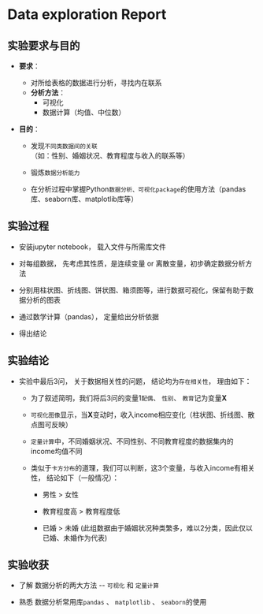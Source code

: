 # Data exploration Report

## 实验要求与目的

- **要求**：
  - 对所给表格的数据进行分析，寻找内在联系
  - **分析方法**：
    - 可视化
    - 数据计算（均值、中位数）

- **目的**：
  - 发现`不同类数据间的关联`（如：性别、婚姻状况、教育程度与收入的联系等）
  
  - 锻炼`数据分析能力`

  - 在分析过程中掌握Python`数据分析、可视化package`的使用方法（pandas库、seaborn库、matplotlib库等）

## 实验过程

- 安装jupyter notebook， 载入文件与所需库文件

- 对每组数据， 先考虑其性质，是连续变量 or 离散变量，初步确定数据分析方法
  
- 分别用柱状图、折线图、饼状图、箱须图等，进行数据可视化，保留有助于数据分析的图表

- 通过数学计算（pandas）， 定量给出分析依据

- 得出结论

## 实验结论

- 实验中最后3问， 关于数据相关性的问题， 结论均为`存在相关性`， 理由如下：
  
  - 为了叙述简明，我们将后3问的变量1`配偶`、 `性别`、 `教育`记为变量**X**
  
  - `可视化图像`显示，当**X**变动时，收入income相应变化（柱状图、折线图、散点图可反映）
  
  - `定量计算`中，不同婚姻状况、不同性别、不同教育程度的数据集内的income均值不同

  - 类似于`卡方分布`的道理，我们可以判断，这3个变量，与收入income有相关性， 结论如下（一般情况）：
  
    - 男性 > 女性

    - 教育程度高 > 教育程度低

    - 已婚 > 未婚 (此组数据由于婚姻状况种类繁多，难以2分类，因此仅以已婚、未婚作为代表)

## 实验收获

- 了解 数据分析的两大方法 -- `可视化` 和 `定量计算`

- 熟悉 数据分析常用库`pandas` 、 `matplotlib` 、 `seaborn`的使用